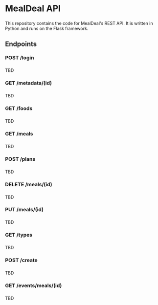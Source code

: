 <h1 align="left">MealDeal API</h1>

###

<p align="left">This repository contains the code for MealDeal's REST API. It is written in Python and runs on the Flask framework.</p>

###

<h2 align="left">Endpoints</h2>

###

<h3 align="left">POST /login</h3>

###

<p>TBD</p>

<h3 align="left">GET /metadata/(id)</h3>

###

<p>TBD</p>

<h3 align="left">GET /foods</h3>

###

<p>TBD</p>

<h3 align="left">GET /meals</h3>

###

<p>TBD</p>

<h3 align="left">POST /plans</h3>

###

<p>TBD</p>

<h3 align="left">DELETE /meals/(id)</h3>

###

<p>TBD</p>

<h3 align="left">PUT /meals/(id)</h3>

###

<p>TBD</p>

<h3 align="left">GET /types</h3>

###

<p>TBD</p>

<h3 align="left">POST /create</h3>

###

<p>TBD</p>

<h3 align="left">GET /events/meals/(id)</h3>

###

<p>TBD</p>
